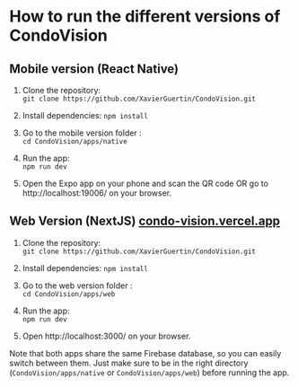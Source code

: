# How to run the different versions of CondoVision

## Mobile version (React Native)
1. Clone the repository:  
``` git clone https://github.com/XavierGuertin/CondoVision.git ```
2. Install dependencies:
``` npm install ```

3. Go to the mobile version folder :  
``` cd CondoVision/apps/native ```

4. Run the app:  
``` npm run dev ```

5. Open the Expo app on your phone and scan the QR code OR go to http://localhost:19006/ on your browser.

## Web Version (NextJS) [condo-vision.vercel.app](https://condo-vision.vercel.app)
1. Clone the repository:  
``` git clone https://github.com/XavierGuertin/CondoVision.git ```

2. Install dependencies:
``` npm install ```
3. Go to the web version folder :  
``` cd CondoVision/apps/web ```
4. Run the app:  
``` npm run dev ```
5. Open http://localhost:3000/ on your browser.

Note that both apps share the same Firebase database, so you can easily switch between them. Just make sure to be in the right directory (`CondoVision/apps/native` or `CondoVision/apps/web`) before running the app.